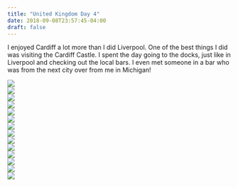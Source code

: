 ```yaml
---
title: "United Kingdom Day 4"
date: 2018-09-08T23:57:45-04:00
draft: false
---
```

<link href="/styles/common.css" rel="stylesheet">

<div class="content-shadow-container center-title-container">
    <p>I enjoyed Cardiff a lot more than I did Liverpool. One of the best things I did was visiting the Cardiff Castle. I spent the day going to the docks, just like in Liverpool and checking out the local bars. I even met someone in a bar who was from the next city over from me in Michigan!</p>
</div>

<div class="content-shadow-container">
    <a href="https://imagizer.imageshack.com/v2/640x480q90/921/tYcNf8.jpg" target="_blank">
        <img src="https://imagizer.imageshack.com/v2/640x480q90/921/tYcNf8.jpg"/>
    </a>
</div>

<div class="content-shadow-container">
    <a href="https://imagizer.imageshack.com/v2/640x480q90/923/v1tWMR.jpg" target="_blank">
        <img src="https://imagizer.imageshack.com/v2/640x480q90/923/v1tWMR.jpg"/>
    </a>
</div>

<div class="content-long-shadow-container">
    <a href="https://imagizer.imageshack.com/v2/640x480q90/921/92ltXG.jpg" target="_blank">
        <img src="https://imagizer.imageshack.com/v2/640x480q90/921/92ltXG.jpg"/>
    </a>
</div>

<div class="content-shadow-container">
    <a href="https://imagizer.imageshack.com/v2/640x480q90/923/Gi8zdq.jpg" target="_blank">
        <img src="https://imagizer.imageshack.com/v2/640x480q90/923/Gi8zdq.jpg"/>
    </a>
</div>

<div class="content-shadow-container">
    <a href="https://imagizer.imageshack.com/v2/640x480q90/921/6sz0TZ.jpg" target="_blank">
        <img src="https://imagizer.imageshack.com/v2/640x480q90/921/6sz0TZ.jpg"/>
    </a>
</div>

<div class="content-long-shadow-container">
    <a href="https://imagizer.imageshack.com/v2/640x480q90/923/D3Favx.jpg" target="_blank">
        <img src="https://imagizer.imageshack.com/v2/640x480q90/923/D3Favx.jpg"/>
    </a>
</div>

<div class="content-shadow-container">
    <a href="https://imagizer.imageshack.com/v2/640x480q90/922/MpB0f5.jpg" target="_blank">
        <img src="https://imagizer.imageshack.com/v2/640x480q90/922/MpB0f5.jpg"/>
    </a>
</div>

<div class="content-shadow-container">
    <a href="https://imagizer.imageshack.com/v2/640x480q90/922/Kyyb2x.jpg" target="_blank">
        <img src="https://imagizer.imageshack.com/v2/640x480q90/922/Kyyb2x.jpg"/>
    </a>
</div>

<div class="content-shadow-container">
    <a href="https://imagizer.imageshack.com/v2/640x480q90/924/WmkcIH.jpg" target="_blank">
        <img src="https://imagizer.imageshack.com/v2/640x480q90/924/WmkcIH.jpg"/>
    </a>
</div>

<div class="content-shadow-container">
    <a href="https://imagizer.imageshack.com/v2/640x480q90/922/CNPvWn.jpg" target="_blank">
        <img src="https://imagizer.imageshack.com/v2/640x480q90/922/CNPvWn.jpg"/>
    </a>
</div>

<div class="content-shadow-container">
    <a href="https://imagizer.imageshack.com/v2/640x480q90/922/w02gsu.jpg" target="_blank">
        <img src="https://imagizer.imageshack.com/v2/640x480q90/922/w02gsu.jpg"/>
    </a>
</div>

<div class="content-shadow-container">
    <a href="https://imagizer.imageshack.com/v2/640x480q90/924/tZTpOJ.jpg" target="_blank">
        <img src="https://imagizer.imageshack.com/v2/640x480q90/924/tZTpOJ.jpg"/>
    </a>
</div>

<div class="content-shadow-container">
    <a href="https://imagizer.imageshack.com/v2/640x480q90/923/sT1Gzr.jpg" target="_blank">
        <img src="https://imagizer.imageshack.com/v2/640x480q90/923/sT1Gzr.jpg"/>
    </a>
</div>

<div class="content-shadow-container">
    <a href="https://imagizer.imageshack.com/v2/640x480q90/923/DfCdhg.jpg" target="_blank">
        <img src="https://imagizer.imageshack.com/v2/640x480q90/923/DfCdhg.jpg"/>
    </a>
</div>